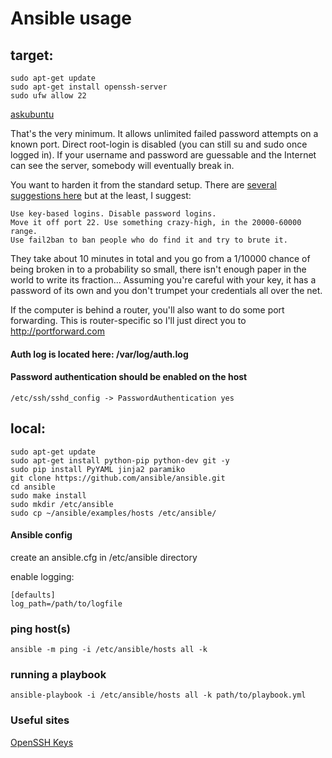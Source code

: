 # Ansible usage

## target:

	sudo apt-get update
	sudo apt-get install openssh-server
	sudo ufw allow 22

[askubuntu](http://askubuntu.com/questions/51925/how-do-i-configure-a-new-ubuntu-installation-to-accept-ssh-connections)

That's the very minimum. It allows unlimited failed password attempts on a known port. Direct root-login is disabled (you can still su and sudo once logged in). If your username and password are guessable and the Internet can see the server, somebody will eventually break in.

You want to harden it from the standard setup. There are [several suggestions here](http://askubuntu.com/questions/2271/how-to-harden-an-ssh-server) but at the least, I suggest:

    Use key-based logins. Disable password logins.
    Move it off port 22. Use something crazy-high, in the 20000-60000 range.
    Use fail2ban to ban people who do find it and try to brute it.

They take about 10 minutes in total and you go from a 1/10000 chance of being broken in to a probability so small, there isn't enough paper in the world to write its fraction... Assuming you're careful with your key, it has a password of its own and you don't trumpet your credentials all over the net.

If the computer is behind a router, you'll also want to do some port forwarding. This is router-specific so I'll just direct you to http://portforward.com


#### Auth log is located here: /var/log/auth.log
#### Password authentication should be enabled on the host

	/etc/ssh/sshd_config -> PasswordAuthentication yes

## local:

	sudo apt-get update
	sudo apt-get install python-pip python-dev git -y
	sudo pip install PyYAML jinja2 paramiko
	git clone https://github.com/ansible/ansible.git
	cd ansible
	sudo make install
	sudo mkdir /etc/ansible
	sudo cp ~/ansible/examples/hosts /etc/ansible/


#### Ansible config

create an ansible.cfg in /etc/ansible directory

enable logging:

	[defaults] 
	log_path=/path/to/logfile

### ping host(s)

	ansible -m ping -i /etc/ansible/hosts all -k

### running a playbook

	ansible-playbook -i /etc/ansible/hosts all -k path/to/playbook.yml

### Useful sites

[OpenSSH Keys](https://help.ubuntu.com/community/SSH/OpenSSH/Keys)
